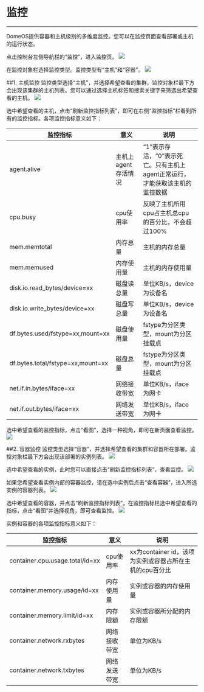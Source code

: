 # 监控
---
DomeOS提供容器和主机级别的多维度监控。您可以在监控页面查看部署或主机的运行状态。

点击控制台左侧导航栏的“监控”，进入监控页。
![](http://881471b33d4f9.cdn.sohucs.com/q_mini/newproject6.jpg)

在监控对象栏选择监控类型。监控类型有“主机”和“容器”。
![](http://881471b33d4f9.cdn.sohucs.com/q_mini/newproject6.jpg)

##1. 主机监控
监控类型选择“主机”，并选择希望查看的集群，监控对象栏最下方会出现该集群的主机列表。您可以通过选择主机标签和搜索关键字来筛选出希望查看的主机。
![](http://881471b33d4f9.cdn.sohucs.com/q_mini/newproject6.jpg)

选中希望查看的主机，点击“刷新监控指标列表”，即可在右侧“监控指标”栏看到所有的监控指标。各项监控指标意义如下：

| 监控指标 | 意义 | 说明 |
| -- | -- | -- |
| agent.alive | 主机上agent存活情况 | “1”表示存活，“0”表示死亡。只有主机上agent正常运行，才能获取该主机的监控数据 |
| cpu.busy| cpu使用率 | 反映了主机所用cpu占主机总cpu的百分比，不会超过100% |
| mem.memtotal| 内存总量 | 主机的内存总量|
| mem.memused | 内存使用量 | 主机的内存使用量 |
| disk.io.read_bytes/device=xx | 磁盘读总量 | 单位KB/s，device为设备名 |
| disk.io.write_bytes/device=xx | 磁盘写总量 | 单位KB/s，device为设备名|
| df.bytes.used/fstype=xx,mount=xx | 磁盘使用量 | fstype为分区类型，mount为分区挂载点 |
| df.bytes.total/fstype=xx,mount=xx| 磁盘总量 | fstype为分区类型，mount为分区挂载点 |
| net.if.in.bytes/iface=xx | 网络接收带宽 | 单位KB/s，iface为网卡 |
| net.if.out.bytes/iface=xx | 网络发送带宽 | 单位KB/s，iface为网卡 |

选中希望查看的监控指标，点击“看图”，选择一种视角，即可在新页面查看监控。
![](http://881471b33d4f9.cdn.sohucs.com/q_mini/newproject6.jpg)

##2. 容器监控
监控类型选择“容器”，并选择希望查看的集群和容器所在部署。监控对象栏最下方会出现该部署的实例列表。
![](http://881471b33d4f9.cdn.sohucs.com/q_mini/newproject6.jpg)

选中希望查看的实例，此时您可以直接点击“刷新监控指标列表”，查看监控。
![](http://881471b33d4f9.cdn.sohucs.com/q_mini/newproject6.jpg)

如果您希望查看实例内部的容器监控，请在选中实例后点击“查看容器”，进入所选实例的容器列表。
![](http://881471b33d4f9.cdn.sohucs.com/q_mini/newproject6.jpg)

选中希望查看的容器，并点击“刷新监控指标列表”，在监控指标栏选中希望查看的指标，点击“看图”并选择视角，即可查看监控。
![](http://881471b33d4f9.cdn.sohucs.com/q_mini/newproject6.jpg)


实例和容器的各项监控指标意义如下：

| 监控指标 | 意义 | 说明 |
| -- | -- | -- |
| container.cpu.usage.total/id=xx |cpu使用率| xx为container id，该项为实例或容器占所在主机的cpu百分比 |
| container.memory.usage/id=xx |内存使用量 | 实例或容器的内存使用量|
| container.memory.limit/id=xx | 内存限额 | 实例或容器所分配的内存限额 |
| container.network.rxbytes | 网络接收带宽 | 单位为KB/s|
| container.network.txbytes | 网络发送带宽 | 单位为KB/s |


